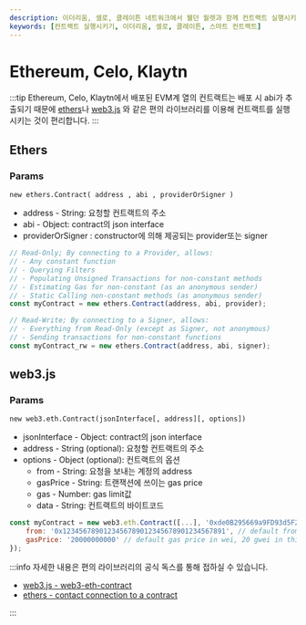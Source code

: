 ```yaml
---
description: 이더리움, 셀로, 클레이튼 네트워크에서 웰던 월렛과 함께 컨트랙트 실행시키기
keywords: [컨트랙트 실행시키기, 이더리움, 셀로, 클레이튼, 스마트 컨트랙트]
---
```


# Ethereum, Celo, Klaytn

:::tip
Ethereum, Celo, Klaytn에서 배포된 EVM계 열의 컨트랙트는 배포 시 abi가 추출되기 때문에 [ethers](https://docs.ethers.io/v5/)나 [web3.js](https://web3js.readthedocs.io/en/v1.2.11/getting-started.html) 와 같은 편의 라이브러리를 이용해 컨트랙트를 실행시키는 것이 편리합니다.
:::

## Ethers

### Params

`new ethers.Contract( address , abi , providerOrSigner )`

- address - String: 요청할 컨트랙트의 주소
- abi - Object: contract의 json interface
- providerOrSigner : constructor에 의해 제공되는 provider또는 signer

```javascript
// Read-Only; By connecting to a Provider, allows:
// - Any constant function
// - Querying Filters
// - Populating Unsigned Transactions for non-constant methods
// - Estimating Gas for non-constant (as an anonymous sender)
// - Static Calling non-constant methods (as anonymous sender)
const myContract = new ethers.Contract(address, abi, provider);

// Read-Write; By connecting to a Signer, allows:
// - Everything from Read-Only (except as Signer, not anonymous)
// - Sending transactions for non-constant functions
const myContract_rw = new ethers.Contract(address, abi, signer);
```

## web3.js

### Params

`new web3.eth.Contract(jsonInterface[, address][, options])`

- jsonInterface - Object: contract의 json interface
- address - String (optional): 요청할 컨트랙트의 주소
- options - Object (optional): 컨트랙트의 옵션
  - from - String: 요청을 보내는 계정의 address
  - gasPrice - String: 트랜잭션에 쓰이는 gas price
  - gas - Number: gas limit값
  - data - String: 컨트랙트의 바이트코드

```javascript
const myContract = new web3.eth.Contract([...], '0xde0B295669a9FD93d5F28D9Ec85E40f4cb697BAe', {
    from: '0x1234567890123456789012345678901234567891', // default from address
    gasPrice: '20000000000' // default gas price in wei, 20 gwei in this case
});
```

:::info
자세한 내용은 편의 라이브러리의 공식 독스를 통해 접하실 수 있습니다.

- [web3.js - web3-eth-contract](https://web3js.readthedocs.io/en/v1.7.5/web3-eth-contract.html)
- [ethers - contact connection to a contract](https://docs.ethers.io/v5/api/contract/example/#example-erc-20-contract--connecting-to-a-contract)

:::
